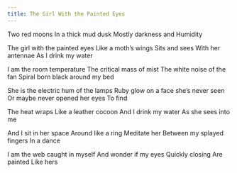 ```yaml
---
title: The Girl With the Painted Eyes
---
```


Two red moons
In a thick mud dusk
Mostly darkness and
Humidity
<!--excerpt-->

The girl with the painted eyes
Like a moth’s wings
Sits and sees
With her antennae
As I drink my water

I am the room temperature
The critical mass of mist
The white noise of the fan
Spiral born black around my bed

She is the electric hum of the lamps
Ruby glow on a face she’s never seen
Or maybe never opened her eyes
To find

The heat wraps
Like a leather cocoon
And I drink my water
As she sees into me

And I sit in her space
Around like a ring
Meditate her
Between my splayed fingers
In a dance

I am the web caught in myself
And wonder if my eyes
Quickly closing
Are painted
Like hers
